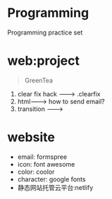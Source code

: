 # Programming
Programming practice set
# web:project
> GreenTea
1. clear fix hack ---> .clearfix 
2. html---> how to send email?
3. transition --->
# website
* email: formspree
* icon: font awesome
* color: coolor
* character: google fonts
* 静态网站托管云平台:netlify
